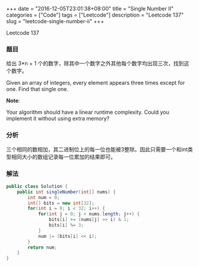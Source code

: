 +++
date = "2016-12-05T23:01:38+08:00"
title = "Single Number II"
categories = ["Code"]
tags = ["Leetcode"]
description = "Leetcode 137"
slug = "leetcode-single-number-ii"
+++


Leetcode 137

### 题目

给出 3*n + 1 个的数字，除其中一个数字之外其他每个数字均出现三次，找到这个数字。

Given an array of integers, every element appears three times except for one. Find that single one.

__Note__:

Your algorithm should have a linear runtime complexity. Could you implement it without using extra memory?

### 分析

三个相同的数相加，其二进制位上的每一位也能被3整除。因此只需要一个和int类型相同大小的数组记录每一位累加的结果即可。

### 解法

```java
public class Solution {
    public int singleNumber(int[] nums) {
        int num = 0;
        int[] bits = new int[32];
        for(int i = 0; i < 32; i++) {
            for(int j = 0; j < nums.length; j++) {
                bits[i] += (nums[j] >> i) & 1;
                bits[i] %= 3;
            }
            num |= (bits[i] << i);
        }
        return num;
    }
}
```